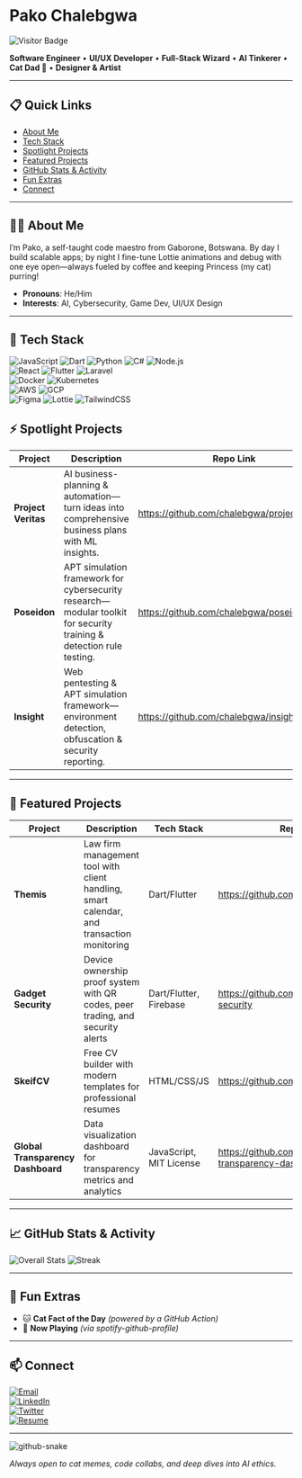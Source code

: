 # Pako Chalebgwa

![Visitor Badge](https://visitor-badge.laobi.icu/badge?page_id=chalebgwa.profile)

**Software Engineer** • **UI/UX Developer** • **Full-Stack Wizard** • **AI Tinkerer** • **Cat Dad 🐾** • **Designer & Artist**

---

## 📋 Quick Links

- [About Me](#about-me)  
- [Tech Stack](#tech-stack)  
- [Spotlight Projects](#spotlight-projects)  
- [Featured Projects](#featured-projects)  
- [GitHub Stats & Activity](#github-stats--activity)  
- [Fun Extras](#fun-extras)  
- [Connect](#connect)  

---

## 🧑‍💻 About Me

I’m Pako, a self-taught code maestro from Gaborone, Botswana. By day I build scalable apps; by night I fine-tune Lottie animations and debug with one eye open—always fueled by coffee and keeping Princess (my cat) purring!

- **Pronouns**: He/Him  
- **Interests**: AI, Cybersecurity, Game Dev, UI/UX Design  

---

## 🔧 Tech Stack

![JavaScript](https://img.shields.io/badge/JavaScript-F7DF1E?logo=javascript&logoColor=black)
![Dart](https://img.shields.io/badge/Dart-0175C2?logo=dart&logoColor=white)
![Python](https://img.shields.io/badge/Python-3776AB?logo=python&logoColor=white)
![C#](https://img.shields.io/badge/C%23-239120?logo=c-sharp&logoColor=white)
![Node.js](https://img.shields.io/badge/Node.js-339933?logo=node.js&logoColor=white)  
![React](https://img.shields.io/badge/React-20232A?logo=react&logoColor=61DAFB)
![Flutter](https://img.shields.io/badge/Flutter-02569B?logo=flutter&logoColor=white)
![Laravel](https://img.shields.io/badge/Laravel-FF2D20?logo=laravel&logoColor=white)  
![Docker](https://img.shields.io/badge/Docker-2496ED?logo=docker&logoColor=white)
![Kubernetes](https://img.shields.io/badge/Kubernetes-326CE5?logo=kubernetes&logoColor=white)  
![AWS](https://img.shields.io/badge/AWS-232F3E?logo=amazon-aws&logoColor=white)
![GCP](https://img.shields.io/badge/GCP-4285F4?logo=google-cloud&logoColor=white)  
![Figma](https://img.shields.io/badge/Figma-F24E1E?logo=figma&logoColor=white)
![Lottie](https://img.shields.io/badge/Lottie-FF7262?logo=lottie&logoColor=white)
![TailwindCSS](https://img.shields.io/badge/TailwindCSS-38B2AC?logo=tailwind-css&logoColor=white)



## ⚡ Spotlight Projects

| Project    | Description                                                                                         | Repo Link                                        |
|------------|-----------------------------------------------------------------------------------------------------|--------------------------------------------------|
| **Project Veritas**  | AI business-planning & automation—turn ideas into comprehensive business plans with ML insights.                            | https://github.com/chalebgwa/project_veritas             |
| **Poseidon** | APT simulation framework for cybersecurity research—modular toolkit for security training & detection rule testing. | https://github.com/chalebgwa/poseidon            |
| **Insight**  | Web pentesting & APT simulation framework—environment detection, obfuscation & security reporting.                  | https://github.com/chalebgwa/insight             |

---

## 🌟 Featured Projects

| Project | Description | Tech Stack | Repo Link |
|---------|-------------|------------|-----------|
| **Themis** | Law firm management tool with client handling, smart calendar, and transaction monitoring | Dart/Flutter | https://github.com/chalebgwa/Themis |
| **Gadget Security** | Device ownership proof system with QR codes, peer trading, and security alerts | Dart/Flutter, Firebase | https://github.com/chalebgwa/gadget-security |
| **SkeifCV** | Free CV builder with modern templates for professional resumes | HTML/CSS/JS | https://github.com/chalebgwa/SkeifCV |
| **Global Transparency Dashboard** | Data visualization dashboard for transparency metrics and analytics | JavaScript, MIT License | https://github.com/chalebgwa/global-transparency-dashboard |

---

## 📈 GitHub Stats & Activity

![Overall Stats](https://github-readme-stats.vercel.app/api?username=chalebgwa&show_icons=true&count_private=true&theme=default)
![Streak](https://github-readme-streak-stats.herokuapp.com/?user=chalebgwa&theme=default)

---

## 🎉 Fun Extras

- 🐱 **Cat Fact of the Day** *(powered by a GitHub Action)*  
- 🎵 **Now Playing** *(via spotify-github-profile)*  
---

## 📫 Connect

[![Email](https://img.shields.io/badge/Email-Mail%20Me-red?logo=gmail)](mailto:chalebgwa.bc@gmail.com)  
[![LinkedIn](https://img.shields.io/badge/LinkedIn-Connect-blue?logo=linkedin)](https://linkedin.com/in/chalebgwa)  
[![Twitter](https://img.shields.io/badge/Twitter-🐦-skyblue?logo=twitter)](https://twitter.com/chalebgwa)  
[![Resume](https://img.shields.io/badge/Resume-Download-green?logo=adobe-pdf)](https://chalebgwa.dev/resume.pdf)

---

<picture>
  <source media="(prefers-color-scheme: dark)" srcset="https://raw.githubusercontent.com/chalebgwa/chalebgwa/output/github-snake-dark.svg" />
  <source media="(prefers-color-scheme: light)" srcset="https://raw.githubusercontent.com/chalebgwa/chalebgwa/output/github-snake.svg" />
  <img alt="github-snake" src="https://raw.githubusercontent.com/chalebgwa/chalebgwa/output/github-snake.svg" />
</picture>

*Always open to cat memes, code collabs, and deep dives into AI ethics.*  
